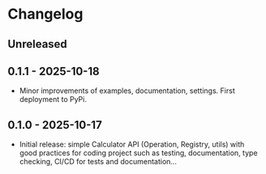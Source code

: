# Changelog

## Unreleased

## 0.1.1 - 2025-10-18
- Minor improvements of examples, documentation, settings. First deployment to PyPi.

## 0.1.0 - 2025-10-17
- Initial release: simple Calculator API (Operation, Registry, utils) with good practices for coding project such as testing, documentation, type checking, CI/CD for tests and documentation…
